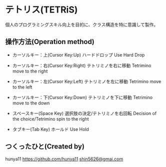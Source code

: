 # テトリス(TETRiS)

個人のプログラミングスキル向上を目的に、クラス構造を特に意識して製作。

## 操作方法(Operation method)

* カーソルキー：上(Cursor Key:Up)
ハードドロップ
Use Hard Drop

* カーソルキー：右(Cursor Key:Right)
テトリミノを右に移動
Tetrimino move to the right

* カーソルキー：左(Cursor Key:Left)
テトリミノを左に移動
Tetrimino move to the left

* カーソルキー：下(Cursor Key:Down)
テトリミノを下に移動
Tetrimino move to the down

* スペースキー(Space Key)
選択肢の決定/テトリミノを右回転
Decision of the choice/Tetrimino spin to the right

* タブキー(Tab Key)
ホールド
Use Hold

## つくったひと(Created by)
hunya11
<https://github.com/hunya11>
<shin5626@gmai.com>